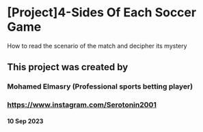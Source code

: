 # [Project]4-Sides Of Each Soccer Game
How to read the scenario of the match and decipher its mystery

## This project was created by
###  Mohamed Elmasry (Professional sports betting player)
### https://www.instagram.com/Serotonin2001
#### 10 Sep 2023
